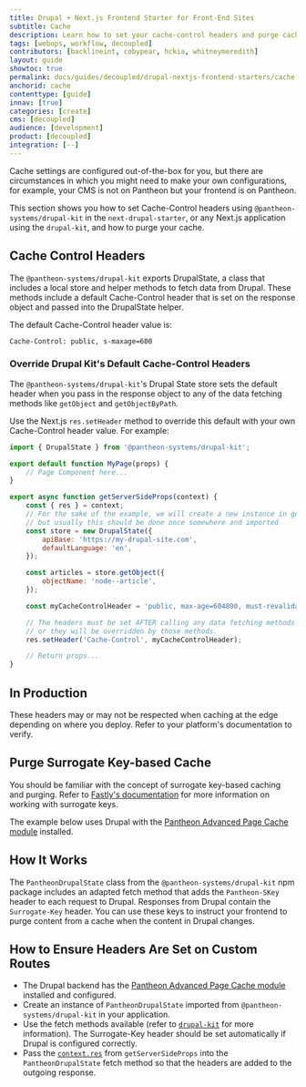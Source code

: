 ```yaml
---
title: Drupal + Next.js Frontend Starter for Front-End Sites
subtitle: Cache
description: Learn how to set your cache-control headers and purge cache.
tags: [webops, workflow, decoupled]
contributors: [backlineint, cobypear, hckia, whitneymeredith]
layout: guide
showtoc: true
permalink: docs/guides/decoupled/drupal-nextjs-frontend-starters/cache
anchorid: cache
contenttype: [guide]
innav: [true]
categories: [create]
cms: [decoupled]
audience: [development]
product: [decoupled]
integration: [--]
---
```


Cache settings are configured out-of-the-box for you, but there are circumstances in which you might need to make your own configurations, for example, your CMS is not on Pantheon but your frontend is on Pantheon.

This section shows you how to set Cache-Control headers using
`@pantheon-systems/drupal-kit` in the `next-drupal-starter`, or any Next.js
application using the `drupal-kit`, and how to purge your cache.

## Cache Control Headers

The `@pantheon-systems/drupal-kit` exports DrupalState, a class that includes a local store and helper methods to fetch data from Drupal. These
methods include a default Cache-Control header that is set on the response object and passed into the DrupalState helper.

The default Cache-Control header value is:

```http
Cache-Control: public, s-maxage=600
```

### Override Drupal Kit's Default Cache-Control Headers

The `@pantheon-systems/drupal-kit`'s Drupal State store sets the default header when you pass in the response object to any of the data fetching methods like `getObject` and `getObjectByPath`.

Use the Next.js `res.setHeader` method to override this default with your own Cache-Control header value. For example:

```jsx title=src/pages/articles/index.jsx
import { DrupalState } from '@pantheon-systems/drupal-kit';

export default function MyPage(props) {
	// Page Component here...
}

export async function getServerSideProps(context) {
	const { res } = context;
	// For the sake of the example, we will create a new instance in getServerSideProps,
	// but usually this should be done once somewhere and imported
	const store = new DrupalState({
		apiBase: 'https://my-drupal-site.com',
		defaultLanguage: 'en',
	});

	const articles = store.getObject({
		objectName: 'node--article',
	});

	const myCacheControlHeader = 'public, max-age=604800, must-revalidate';

	// The headers must be set AFTER calling any data fetching methods on the store
	// or they will be overridden by those methods.
	res.setHeader('Cache-Control', myCacheControlHeader);

	// Return props...
}
```

## In Production

These headers may or may not be respected when caching at the edge depending on where you deploy. Refer to your platform's documentation to verify.

## Purge Surrogate Key-based Cache

You should be familiar with the concept of surrogate key-based caching and
purging. Refer to [Fastly's documentation](https://docs.fastly.com/en/guides/working-with-surrogate-keys) for more information on working with surrogate keys.

The example below uses Drupal with the [Pantheon Advanced Page Cache module](https://www.drupal.org/project/pantheon_advanced_page_cache) installed.

## How It Works

The `PantheonDrupalState` class from the `@pantheon-systems/drupal-kit` npm
package includes an adapted fetch method that adds the `Pantheon-SKey` header
to each request to Drupal. Responses from Drupal contain the
`Surrogate-Key` header. You can use these keys to instruct your frontend to purge content from a cache when the content in Drupal changes.

## How to Ensure Headers Are Set on Custom Routes

- The Drupal backend has the [Pantheon Advanced Page Cache module](https://www.drupal.org/project/pantheon_advanced_page_cache) installed and configured.
- Create an instance of `PantheonDrupalState` imported from
  `@pantheon-systems/drupal-kit` in your application.
- Use the fetch methods available (refer to
  [`drupal-kit`](https://decoupledkit.pantheon.io/docs/Packages/drupal-kit/) for more information). The Surrogate-Key header should be set automatically if Drupal is configured correctly.
- Pass the [`context.res`](https://nextjs.org/docs/api-reference/data-fetching/get-server-side-props#context-parameter) from `getServerSideProps` into the `PantheonDrupalState` fetch method so that
the headers are added to the outgoing response.
